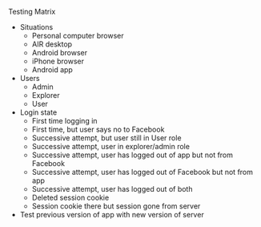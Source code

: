 
Testing Matrix
- Situations
  - Personal computer browser
  - AIR desktop
  - Android browser
  - iPhone browser
  - Android app
- Users
  - Admin
  - Explorer
  - User
- Login state
  - First time logging in
  - First time, but user says no to Facebook
  - Successive attempt, but user still in User role
  - Successive attempt, user in explorer/admin role
  - Successive attempt, user has logged out of app but not from Facebook
  - Successive attempt, user has logged out of Facebook but not from app
  - Successive attempt, user has logged out of both
  - Deleted session cookie
  - Session cookie there but session gone from server
- Test previous version of app with new version of server

